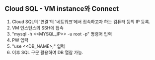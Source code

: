 ## Cloud SQL - VM instance와 Connect
1. Cloud SQL의 '연결'의 '네트워크'에서 접속하고자 하는 컴퓨터 등의 IP 등록.
2. VM 인스턴스의 SSH에 접속
3. "mysql -h <<MYSQL_IP>> -u root -p" 명령어 입력
4. PW 입력
5. "use <<DB_NAME>;" 입력
6. 이후 SQL 구문 활용하여 DB 열람 가능.
